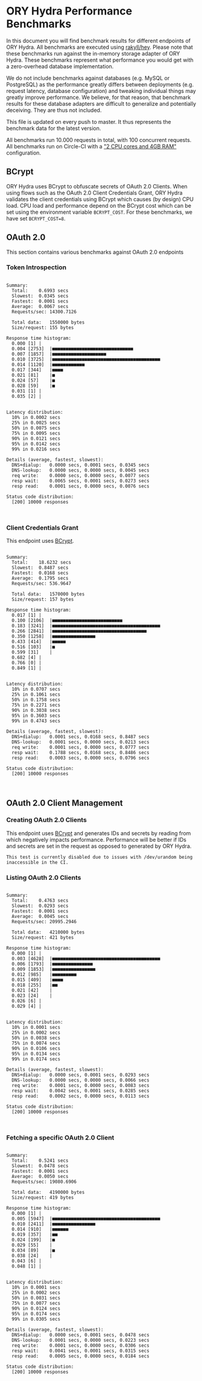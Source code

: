 # ORY Hydra Performance Benchmarks

In this document you will find benchmark results for different endpoints of ORY Hydra. All benchmarks are executed
using [rakyll/hey](https://github.com/rakyll/hey). Please note that these benchmarks run against the in-memory storage
adapter of ORY Hydra. These benchmarks represent what performance you would get with a zero-overhead database implementation.

We do not include benchmarks against databases (e.g. MySQL or PostgreSQL) as the performance greatly differs between
deployments (e.g. request latency, database configuration) and tweaking individual things may greatly improve performance.
We believe, for that reason, that benchmark results for these database adapters are difficult to generalize and potentially
deceiving. They are thus not included.

This file is updated on every push to master. It thus represents the benchmark data for the latest version.

All benchmarks run 10.000 requests in total, with 100 concurrent requests. All benchmarks run on Circle-CI with a
["2 CPU cores and 4GB RAM"](https://support.circleci.com/hc/en-us/articles/360000489307-Why-do-my-tests-take-longer-to-run-on-CircleCI-than-locally-)
configuration.

## BCrypt

ORY Hydra uses BCrypt to obfuscate secrets of OAuth 2.0 Clients. When using flows such as the OAuth 2.0 Client Credentials
Grant, ORY Hydra validates the client credentials using BCrypt which causes (by design) CPU load. CPU load and performance
depend on the BCrypt cost which can be set using the environment variable `BCRYPT_COST`. For these benchmarks,
we have set `BCRYPT_COST=8`.

## OAuth 2.0

This section contains various benchmarks against OAuth 2.0 endpoints

### Token Introspection

```

Summary:
  Total:	0.6993 secs
  Slowest:	0.0345 secs
  Fastest:	0.0001 secs
  Average:	0.0067 secs
  Requests/sec:	14300.7126
  
  Total data:	1550000 bytes
  Size/request:	155 bytes

Response time histogram:
  0.000 [1]	|
  0.004 [2753]	|■■■■■■■■■■■■■■■■■■■■■■■■■■■■■■
  0.007 [1857]	|■■■■■■■■■■■■■■■■■■■■
  0.010 [3725]	|■■■■■■■■■■■■■■■■■■■■■■■■■■■■■■■■■■■■■■■■
  0.014 [1120]	|■■■■■■■■■■■■
  0.017 [344]	|■■■■
  0.021 [81]	|■
  0.024 [57]	|■
  0.028 [59]	|■
  0.031 [1]	|
  0.035 [2]	|


Latency distribution:
  10% in 0.0002 secs
  25% in 0.0025 secs
  50% in 0.0075 secs
  75% in 0.0095 secs
  90% in 0.0121 secs
  95% in 0.0142 secs
  99% in 0.0216 secs

Details (average, fastest, slowest):
  DNS+dialup:	0.0000 secs, 0.0001 secs, 0.0345 secs
  DNS-lookup:	0.0000 secs, 0.0000 secs, 0.0045 secs
  req write:	0.0000 secs, 0.0000 secs, 0.0077 secs
  resp wait:	0.0065 secs, 0.0001 secs, 0.0273 secs
  resp read:	0.0001 secs, 0.0000 secs, 0.0076 secs

Status code distribution:
  [200]	10000 responses



```

### Client Credentials Grant

This endpoint uses [BCrypt](#bcrypt).

```

Summary:
  Total:	18.6232 secs
  Slowest:	0.8487 secs
  Fastest:	0.0168 secs
  Average:	0.1795 secs
  Requests/sec:	536.9647
  
  Total data:	1570000 bytes
  Size/request:	157 bytes

Response time histogram:
  0.017 [1]	|
  0.100 [2106]	|■■■■■■■■■■■■■■■■■■■■■■■■■■
  0.183 [3241]	|■■■■■■■■■■■■■■■■■■■■■■■■■■■■■■■■■■■■■■■■
  0.266 [2841]	|■■■■■■■■■■■■■■■■■■■■■■■■■■■■■■■■■■■
  0.350 [1258]	|■■■■■■■■■■■■■■■■
  0.433 [414]	|■■■■■
  0.516 [103]	|■
  0.599 [31]	|
  0.682 [4]	|
  0.766 [0]	|
  0.849 [1]	|


Latency distribution:
  10% in 0.0707 secs
  25% in 0.1061 secs
  50% in 0.1758 secs
  75% in 0.2271 secs
  90% in 0.3038 secs
  95% in 0.3603 secs
  99% in 0.4743 secs

Details (average, fastest, slowest):
  DNS+dialup:	0.0001 secs, 0.0168 secs, 0.8487 secs
  DNS-lookup:	0.0001 secs, 0.0000 secs, 0.0213 secs
  req write:	0.0001 secs, 0.0000 secs, 0.0777 secs
  resp wait:	0.1788 secs, 0.0168 secs, 0.8486 secs
  resp read:	0.0003 secs, 0.0000 secs, 0.0796 secs

Status code distribution:
  [200]	10000 responses



```

## OAuth 2.0 Client Management

### Creating OAuth 2.0 Clients

This endpoint uses [BCrypt](#bcrypt) and generates IDs and secrets by reading from  which negatively impacts
performance. Performance will be better if IDs and secrets are set in the request as opposed to generated by ORY Hydra.

```
This test is currently disabled due to issues with /dev/urandom being inaccessible in the CI.
```

### Listing OAuth 2.0 Clients

```

Summary:
  Total:	0.4763 secs
  Slowest:	0.0293 secs
  Fastest:	0.0001 secs
  Average:	0.0045 secs
  Requests/sec:	20995.2946
  
  Total data:	4210000 bytes
  Size/request:	421 bytes

Response time histogram:
  0.000 [1]	|
  0.003 [4628]	|■■■■■■■■■■■■■■■■■■■■■■■■■■■■■■■■■■■■■■■■
  0.006 [1793]	|■■■■■■■■■■■■■■■
  0.009 [1853]	|■■■■■■■■■■■■■■■■
  0.012 [985]	|■■■■■■■■■
  0.015 [409]	|■■■■
  0.018 [255]	|■■
  0.021 [42]	|
  0.023 [24]	|
  0.026 [6]	|
  0.029 [4]	|


Latency distribution:
  10% in 0.0001 secs
  25% in 0.0002 secs
  50% in 0.0038 secs
  75% in 0.0074 secs
  90% in 0.0106 secs
  95% in 0.0134 secs
  99% in 0.0174 secs

Details (average, fastest, slowest):
  DNS+dialup:	0.0000 secs, 0.0001 secs, 0.0293 secs
  DNS-lookup:	0.0000 secs, 0.0000 secs, 0.0066 secs
  req write:	0.0001 secs, 0.0000 secs, 0.0083 secs
  resp wait:	0.0042 secs, 0.0001 secs, 0.0285 secs
  resp read:	0.0002 secs, 0.0000 secs, 0.0113 secs

Status code distribution:
  [200]	10000 responses



```

### Fetching a specific OAuth 2.0 Client

```

Summary:
  Total:	0.5241 secs
  Slowest:	0.0478 secs
  Fastest:	0.0001 secs
  Average:	0.0050 secs
  Requests/sec:	19080.6906
  
  Total data:	4190000 bytes
  Size/request:	419 bytes

Response time histogram:
  0.000 [1]	|
  0.005 [5947]	|■■■■■■■■■■■■■■■■■■■■■■■■■■■■■■■■■■■■■■■■
  0.010 [2411]	|■■■■■■■■■■■■■■■■
  0.014 [910]	|■■■■■■
  0.019 [357]	|■■
  0.024 [199]	|■
  0.029 [55]	|
  0.034 [89]	|■
  0.038 [24]	|
  0.043 [6]	|
  0.048 [1]	|


Latency distribution:
  10% in 0.0001 secs
  25% in 0.0002 secs
  50% in 0.0031 secs
  75% in 0.0077 secs
  90% in 0.0124 secs
  95% in 0.0174 secs
  99% in 0.0305 secs

Details (average, fastest, slowest):
  DNS+dialup:	0.0000 secs, 0.0001 secs, 0.0478 secs
  DNS-lookup:	0.0001 secs, 0.0000 secs, 0.0223 secs
  req write:	0.0001 secs, 0.0000 secs, 0.0306 secs
  resp wait:	0.0041 secs, 0.0001 secs, 0.0315 secs
  resp read:	0.0005 secs, 0.0000 secs, 0.0184 secs

Status code distribution:
  [200]	10000 responses



```
